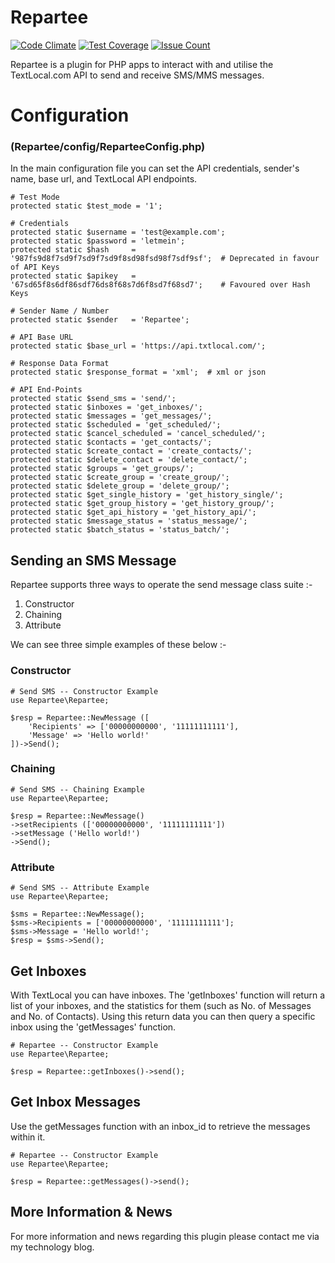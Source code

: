 # Repartee

[![Code Climate](https://codeclimate.com/github/SourceFlare/Repartee/badges/gpa.svg)](https://codeclimate.com/github/SourceFlare/Repartee) [![Test Coverage](https://codeclimate.com/github/SourceFlare/Repartee/badges/coverage.svg)](https://codeclimate.com/github/SourceFlare/Repartee/coverage) [![Issue Count](https://codeclimate.com/github/SourceFlare/Repartee/badges/issue_count.svg)](https://codeclimate.com/github/SourceFlare/Repartee)

Repartee is a plugin for PHP apps to interact with and utilise the TextLocal.com API to send and receive SMS/MMS messages.

# Configuration
### (Repartee/config/ReparteeConfig.php)

In the main configuration file you can set the API credentials, sender's name, base url, and TextLocal API endpoints.

	# Test Mode
	protected static $test_mode = '1';
	
	# Credentials
	protected static $username = 'test@example.com';
	protected static $password = 'letmein';
	protected static $hash     = '987fs9d8f7sd9f7sd9f7sd9f8sd98fsd98f7sdf9sf';  # Deprecated in favour of API Keys
	protected static $apikey   = '67sd65f8s6df86sdf76ds8f68s7d6f8sd7f68sd7';    # Favoured over Hash Keys
        
	# Sender Name / Number
	protected static $sender   = 'Repartee';
	
	# API Base URL
	protected static $base_url = 'https://api.txtlocal.com/';
	
	# Response Data Format
	protected static $response_format = 'xml';  # xml or json
	
	# API End-Points
	protected static $send_sms = 'send/';
	protected static $inboxes = 'get_inboxes/';
	protected static $messages = 'get_messages/';
	protected static $scheduled = 'get_scheduled/';
	protected static $cancel_scheduled = 'cancel_scheduled/';
	protected static $contacts = 'get_contacts/';
	protected static $create_contact = 'create_contacts/';
	protected static $delete_contact = 'delete_contact/';
	protected static $groups = 'get_groups/';
	protected static $create_group = 'create_group/';
	protected static $delete_group = 'delete_group/';
	protected static $get_single_history = 'get_history_single/';
	protected static $get_group_history = 'get_history_group/';
	protected static $get_api_history = 'get_history_api/';
	protected static $message_status = 'status_message/';
	protected static $batch_status = 'status_batch/';

## Sending an SMS Message

Repartee supports three ways to operate the send message class suite :-

1. Constructor
2. Chaining
3. Attribute

We can see three simple examples of these below :-

### Constructor

    # Send SMS -- Constructor Example
    use Repartee\Repartee;

    $resp = Repartee::NewMessage ([
        'Recipients' => ['00000000000', '11111111111'],
        'Message' => 'Hello world!'
    ])->Send();

### Chaining

    # Send SMS -- Chaining Example
    use Repartee\Repartee;

    $resp = Repartee::NewMessage()
    ->setRecipients (['00000000000', '11111111111'])
    ->setMessage ('Hello world!')
    ->Send();

### Attribute

    # Send SMS -- Attribute Example
    use Repartee\Repartee;

    $sms = Repartee::NewMessage();
    $sms->Recipients = ['00000000000', '11111111111'];
    $sms->Message = 'Hello world!';
    $resp = $sms->Send();

## Get Inboxes

With TextLocal you can have inboxes.  The 'getInboxes' function will return a list of your inboxes, and the statistics for them (such as No. of Messages and No. of Contacts).  Using this return data you can then query a specific inbox using the 'getMessages' function.

    # Repartee -- Constructor Example
    use Repartee\Repartee;

    $resp = Repartee::getInboxes()->send();

## Get Inbox Messages

Use the getMessages function with an inbox_id to retrieve the messages within it.

    # Repartee -- Constructor Example
    use Repartee\Repartee;

    $resp = Repartee::getMessages()->send();

## More Information & News

For more information and news regarding this plugin please contact me via my technology blog.
